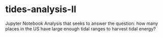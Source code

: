 # tides-analysis-II
Jupyter Notebook Analysis that seeks to answer the question: how many places in the US have large enough tidal ranges to harvest tidal energy?
